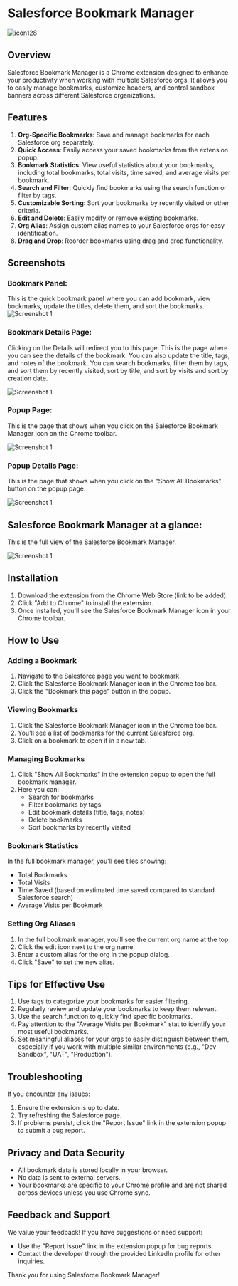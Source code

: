 # Salesforce Bookmark Manager
![icon128](icon128.png)



## Overview

Salesforce Bookmark Manager is a Chrome extension designed to enhance your productivity when working with multiple Salesforce orgs. It allows you to easily manage bookmarks, customize headers, and control sandbox banners across different Salesforce organizations.

## Features

1. **Org-Specific Bookmarks**: Save and manage bookmarks for each Salesforce org separately.
2. **Quick Access**: Easily access your saved bookmarks from the extension popup.
3. **Bookmark Statistics**: View useful statistics about your bookmarks, including total bookmarks, total visits, time saved, and average visits per bookmark.
4. **Search and Filter**: Quickly find bookmarks using the search function or filter by tags.
5. **Customizable Sorting**: Sort your bookmarks by recently visited or other criteria.
6. **Edit and Delete**: Easily modify or remove existing bookmarks.
7. **Org Alias**: Assign custom alias names to your Salesforce orgs for easy identification.
8. **Drag and Drop**: Reorder bookmarks using drag and drop functionality.

## Screenshots
### Bookmark Panel: 

This is the quick bookmark panel where you can add bookmark, view bookmarks, update the titles, delete them, and sort the bookmarks.
![Screenshot 1](https://raw.githubusercontent.com/twentyTwo/static-file-hosting/refs/heads/main/br-ext-sf-bookmark-manager/bookmark-panel.png)

### Bookmark Details Page:

Clicking on the Details will redirect you to this page. This is the page where you can see the details of the bookmark. You can also update the title, tags, and notes of the bookmark. You can search bookmarks, filter them by tags, and sort them by recently visited, sort by title, and sort by visits and sort by creation date.

![Screenshot 1](https://raw.githubusercontent.com/twentyTwo/static-file-hosting/refs/heads/main/br-ext-sf-bookmark-manager/bookmark-detail.png)

### Popup Page:

This is the page that shows when you click on the Salesforce Bookmark Manager icon on the Chrome toolbar.

![Screenshot 1](https://raw.githubusercontent.com/twentyTwo/static-file-hosting/refs/heads/main/br-ext-sf-bookmark-manager/popup.png)

### Popup Details Page:

This is the page that shows when you click on the "Show All Bookmarks" button on the popup page.

![Screenshot 1](https://raw.githubusercontent.com/twentyTwo/static-file-hosting/refs/heads/main/br-ext-sf-bookmark-manager/popup-detail.png)

## Salesforce Bookmark Manager at a glance:

This is the full view of the Salesforce Bookmark Manager.

![Screenshot 1](https://raw.githubusercontent.com/twentyTwo/static-file-hosting/refs/heads/main/br-ext-sf-bookmark-manager/Animation.webp)


## Installation

1. Download the extension from the Chrome Web Store (link to be added).
2. Click "Add to Chrome" to install the extension.
3. Once installed, you'll see the Salesforce Bookmark Manager icon in your Chrome toolbar.

## How to Use

### Adding a Bookmark

1. Navigate to the Salesforce page you want to bookmark.
2. Click the Salesforce Bookmark Manager icon in the Chrome toolbar.
3. Click the "Bookmark this page" button in the popup.

### Viewing Bookmarks

1. Click the Salesforce Bookmark Manager icon in the Chrome toolbar.
2. You'll see a list of bookmarks for the current Salesforce org.
3. Click on a bookmark to open it in a new tab.

### Managing Bookmarks

1. Click "Show All Bookmarks" in the extension popup to open the full bookmark manager.
2. Here you can:
   - Search for bookmarks
   - Filter bookmarks by tags
   - Edit bookmark details (title, tags, notes)
   - Delete bookmarks
   - Sort bookmarks by recently visited

### Bookmark Statistics

In the full bookmark manager, you'll see tiles showing:
- Total Bookmarks
- Total Visits
- Time Saved (based on estimated time saved compared to standard Salesforce search)
- Average Visits per Bookmark

### Setting Org Aliases

1. In the full bookmark manager, you'll see the current org name at the top.
2. Click the edit icon next to the org name.
3. Enter a custom alias for the org in the popup dialog.
4. Click "Save" to set the new alias.

## Tips for Effective Use

1. Use tags to categorize your bookmarks for easier filtering.
2. Regularly review and update your bookmarks to keep them relevant.
3. Use the search function to quickly find specific bookmarks.
4. Pay attention to the "Average Visits per Bookmark" stat to identify your most useful bookmarks.
5. Set meaningful aliases for your orgs to easily distinguish between them, especially if you work with multiple similar environments (e.g., "Dev Sandbox", "UAT", "Production").

## Troubleshooting

If you encounter any issues:
1. Ensure the extension is up to date.
2. Try refreshing the Salesforce page.
3. If problems persist, click the "Report Issue" link in the extension popup to submit a bug report.

## Privacy and Data Security

- All bookmark data is stored locally in your browser.
- No data is sent to external servers.
- Your bookmarks are specific to your Chrome profile and are not shared across devices unless you use Chrome sync.

## Feedback and Support

We value your feedback! If you have suggestions or need support:
- Use the "Report Issue" link in the extension popup for bug reports.
- Contact the developer through the provided LinkedIn profile for other inquiries.

Thank you for using Salesforce Bookmark Manager!
